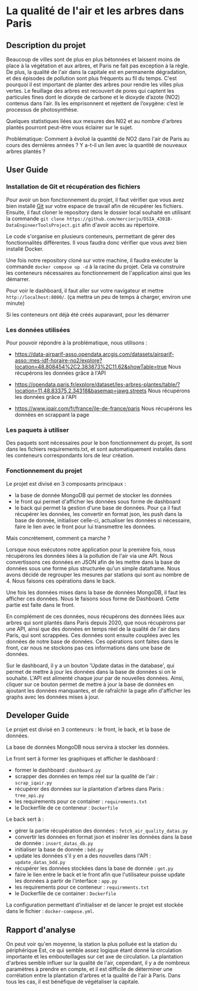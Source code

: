# La qualité de l'air et les arbres dans Paris

## Description du projet

Beaucoup de villes sont de plus en plus bétonnées et laissent moins de place à la végétation et aux arbres, et Paris ne fait pas exception à la règle. De plus, la qualité de l'air dans la capitale est en permanente dégradation, et des épisodes de pollution sont plus fréquents au fil du temps.
C'est pourquoi il est important de planter des arbres pour rendre les villes plus vertes.
Le feuillage des arbres est recouvert de pores qui captent les particules fines dont le dioxyde de carbone et le dioxyde d’azote (NO2) contenus dans l’air. Ils les emprisonnent et rejettent de l’oxygène: c’est le processus de photosynthèse. 


Quelques statistiques liées aux mesures des N02 et au nombre d'arbres plantés pourront peut-être vous éclairer sur le sujet.


Problématique: Comment à évolué la quantité de NO2 dans l'air de Paris au cours des dernières années ? Y a-t-il un lien avec la quantité de nouveaux arbres plantés ?


## User Guide

### Installation de Git et récupération des fichiers

Pour avoir un bon fonctionnement du projet, il faut vérifier que vous avez bien installé [Git](https://git-scm.com/) sur votre espace de travail afin de récupérer les fichiers.
Ensuite, il faut cloner le repository dans le dossier local souhaité en utilisant la commande `git clone https://github.com/mercierju/DSIA_4301B-DataEngineerToolsProject.git` afin d'avoir accès au répertoire.

Le code s'organise en plusieurs conteneurs, permettant de gérer des fonctionnalités différentes. Il vous faudra donc vérifier que vous avez bien installé Docker.

Une fois notre repository cloné sur votre machine, il faudra exécuter la commande `docker compose up -d` à la racine du projet. Cela va construire les conteneurs nécessaires au fonctionnement de l'application ainsi que les démarrer.

Pour voir le dashboard, il faut aller sur votre navigateur et mettre `http://localhost:8000/`. (ça mettra un peu de temps à charger, environ une minute)

Si les conteneurs ont déjà été créés auparavant, pour les démarrer
### Les données utilisées

Pour pouvoir répondre à la problématique, nous utilisons :
- https://data-airparif-asso.opendata.arcgis.com/datasets/airparif-asso::mes-idf-horaire-no2/explore?location=48.808454%2C2.383873%2C11.62&showTable=true 
Nous récupérons les données grâce à l'API

- https://opendata.paris.fr/explore/dataset/les-arbres-plantes/table/?location=11,48.83375,2.34318&basemap=jawg.streets
Nous récupérons les données grâce à l'API

- https://www.iqair.com/fr/france/ile-de-france/paris 
Nous récupérons les données en scrappant la page

### Les paquets à utiliser

Des paquets sont nécessaires pour le bon fonctionnement du projet, ils sont dans les fichiers requirements.txt, et sont automatiquement installés dans les conteneurs correspondants lors de leur création.


### Fonctionnement du projet

Le projet est divisé en 3 composants principaux : 
- la base de donnée MongoDB qui permet de stocker les données
- le front qui permet d'afficher les données sous forme de dashboard
- le back qui permet la gestion d'une base de données. Pour ça il faut récupérer  les données, les convertir en format json, les push dans la base de donnée, initialiser celle-ci, actualiser les données si nécessaire, faire le lien avec le front pour lui transmettre les données.



Mais concrètement, comment ça marche ?

Lorsque nous exécutons notre application pour la première fois, nous récupérons les données liées à la pollution de l'air via une API. Nous convertissons ces données en JSON afin de les mettre dans la base de données sous une forme plus structurée qu'un simple dataframe. Nous avons décidé de regrouper les mesures par stations qui sont au nombre de 4. Nous faisons ces opérations dans le back.

Une fois les données mises dans la base de données MongoDB, il faut les afficher ces données. Nous le faisons sous forme de Dashboard. Cette partie est faite dans le front.

En complément de ces données, nous récupérons des données liées aux arbres qui sont plantés dans Paris depuis 2020, que nous récupérons par une API, ainsi que des données en temps réel de la qualité de l'air dans Paris, qui sont scrappées. Ces données sont ensuite couplées avec les données de notre base de données. Ces opérations sont faites dans le front, car nous ne stockons pas ces informations dans une base de données.

Sur le dashboard, il y a un bouton 'Update datas in the database', qui permet de mettre à jour les données dans la base de données si on le souhaite. L'API est alimenté chaque jour par de nouvelles données. Ainsi, cliquer sur ce bouton permet de mettre à jour la base de données en ajoutant les données manquantes, et de rafraîchir la page afin d'afficher les graphs avec les données mises à jour.


## Developer Guide 

Le projet est divisé en 3 conteneurs : le front, le back, et la base de données.

La base de données MongoDB nous servira à stocker les données.

Le front sert à former les graphiques et afficher le dashboard :
- former le dashboard : `dashboard.py`
- scrapper des données en temps réel sur la qualité de l'air : `scrap_iqair.py`
- récupérer des données sur la plantation d'arbres dans Paris : `tree_api.py`
- les requirements pour ce container : `requirements.txt`
- le Dockerfile de ce conteneur : `Dockerfile`


Le back sert à :
- gérer la partie récupération des données : `fetch_air_quality_datas.py`
- convertir les données en format json et insérer les données dans la base de donnée : `insert_datas_db.py`
- initialiser la base de donnée : `bdd.py`
- update les données s'il y en a des nouvelles dans l'API : `update_datas_bdd.py`
- récupérer les données stockées dans la base de donnée : `get.py`
- faire le lien entre le back et le front afin que l'utilisateur puisse update les données à partir de l'interface : `app.py`
- les requirements pour ce conteneur : `requirements.txt`
- le Dockerfile de ce container : `Dockerfile`

La configuration permettant d'initialiser et de lancer le projet est stockée dans le fichier : `docker-compose.yml`.


## Rapport d'analyse
On peut voir qu'en moyenne, la station la plus polluée est la station du périphérique Est, ce qui semble assez logique étant donné la circulation importante et les embouteillages sur cet axe de circulation.
La plantation d'arbres semble influer sur la qualité de l'air, cependant, il y a de nombreux paramètres à prendre en compte, et il est difficile de déterminer une corrélation entre la plantation d'arbres et la qualité de l'air à Paris.
Dans tous les cas, il est bénéfique de végétaliser la capitale.



